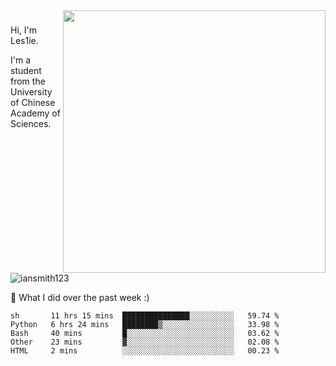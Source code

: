 <img align="right" src="https://github-readme-stats.vercel.app/api?username=iansmith123&show_icons=true&hide_border=true" width="420">

### 
Hi, I'm Les1ie. 

I'm a student from the University of Chinese Academy of Sciences.

<img src="https://komarev.com/ghpvc/?username=iansmith123" alt="iansmith123" />




🔭 What I did over the past week :)
<!--START_SECTION:waka-->
```text
sh       11 hrs 15 mins  ███████████████░░░░░░░░░░   59.74 % 
Python   6 hrs 24 mins   ████████▒░░░░░░░░░░░░░░░░   33.98 % 
Bash     40 mins         █░░░░░░░░░░░░░░░░░░░░░░░░   03.62 % 
Other    23 mins         ▓░░░░░░░░░░░░░░░░░░░░░░░░   02.08 % 
HTML     2 mins          ░░░░░░░░░░░░░░░░░░░░░░░░░   00.23 % 
```
<!--END_SECTION:waka-->


<!--
**IanSmith123/IanSmith123** is a ✨ _special_ ✨ repository because its `README.md` (this file) appears on your GitHub profile.
<img src="https://github.githubassets.com/images/spinners/octocat-spinner-64.gif">

Here are some ideas to get you started:

- 🔭 I’m currently working on ...
- 🌱 I’m currently learning ...
- 👯 I’m looking to collaborate on ...
- 🤔 I’m looking for help with ...
- 💬 Ask me about ...
- 📫 How to reach me: ...
- 😄 Pronouns: ...
- ⚡ Fun fact: ...
-->
